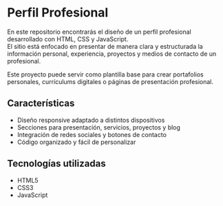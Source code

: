 # Perfil Profesional

En este repositorio encontrarás el diseño de un perfil profesional desarrollado con HTML, CSS y JavaScript.  
El sitio está enfocado en presentar de manera clara y estructurada la información personal, experiencia, proyectos y medios de contacto de un profesional.  

Este proyecto puede servir como plantilla base para crear portafolios personales, currículums digitales o páginas de presentación profesional.

## Características
- Diseño responsive adaptado a distintos dispositivos
- Secciones para presentación, servicios, proyectos y blog
- Integración de redes sociales y botones de contacto
- Código organizado y fácil de personalizar

## Tecnologías utilizadas
- HTML5
- CSS3
- JavaScript